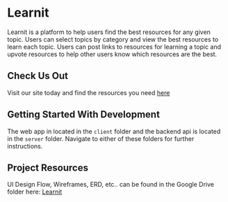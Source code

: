 # Learnit
Learnit is a platform to help users find the best resources for any given topic. Users can select topics by category and view the best resources to learn each topic. Users can post links to resources for learning a topic and upvote resources to help other users know which resources are the best.

## Check Us Out
Visit our site today and find the resources you need [here](learnit.now.sh)

## Getting Started With Development
The web app in located in the `client` folder and the backend api is located in the `server` folder. Navigate to either of these folders for further instructions.

## Project Resources
UI Design Flow, Wireframes, ERD, etc.. can be found in the Google Drive folder here: [Learnit](https://drive.google.com/open?id=1HgCFBukWhyTQaG_ECtsFlnZufp1-Xugp)
